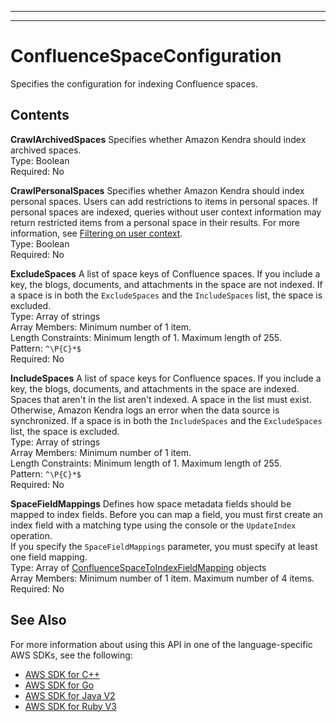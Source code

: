 --------

--------

# ConfluenceSpaceConfiguration<a name="API_ConfluenceSpaceConfiguration"></a>

Specifies the configuration for indexing Confluence spaces\.

## Contents<a name="API_ConfluenceSpaceConfiguration_Contents"></a>

 **CrawlArchivedSpaces**   <a name="Kendra-Type-ConfluenceSpaceConfiguration-CrawlArchivedSpaces"></a>
Specifies whether Amazon Kendra should index archived spaces\.  
Type: Boolean  
Required: No

 **CrawlPersonalSpaces**   <a name="Kendra-Type-ConfluenceSpaceConfiguration-CrawlPersonalSpaces"></a>
Specifies whether Amazon Kendra should index personal spaces\. Users can add restrictions to items in personal spaces\. If personal spaces are indexed, queries without user context information may return restricted items from a personal space in their results\. For more information, see [Filtering on user context](https://docs.aws.amazon.com/kendra/latest/dg/user-context-filter.html)\.  
Type: Boolean  
Required: No

 **ExcludeSpaces**   <a name="Kendra-Type-ConfluenceSpaceConfiguration-ExcludeSpaces"></a>
A list of space keys of Confluence spaces\. If you include a key, the blogs, documents, and attachments in the space are not indexed\. If a space is in both the `ExcludeSpaces` and the `IncludeSpaces` list, the space is excluded\.  
Type: Array of strings  
Array Members: Minimum number of 1 item\.  
Length Constraints: Minimum length of 1\. Maximum length of 255\.  
Pattern: `^\P{C}*$`   
Required: No

 **IncludeSpaces**   <a name="Kendra-Type-ConfluenceSpaceConfiguration-IncludeSpaces"></a>
A list of space keys for Confluence spaces\. If you include a key, the blogs, documents, and attachments in the space are indexed\. Spaces that aren't in the list aren't indexed\. A space in the list must exist\. Otherwise, Amazon Kendra logs an error when the data source is synchronized\. If a space is in both the `IncludeSpaces` and the `ExcludeSpaces` list, the space is excluded\.  
Type: Array of strings  
Array Members: Minimum number of 1 item\.  
Length Constraints: Minimum length of 1\. Maximum length of 255\.  
Pattern: `^\P{C}*$`   
Required: No

 **SpaceFieldMappings**   <a name="Kendra-Type-ConfluenceSpaceConfiguration-SpaceFieldMappings"></a>
Defines how space metadata fields should be mapped to index fields\. Before you can map a field, you must first create an index field with a matching type using the console or the `UpdateIndex` operation\.  
If you specify the `SpaceFieldMappings` parameter, you must specify at least one field mapping\.  
Type: Array of [ConfluenceSpaceToIndexFieldMapping](API_ConfluenceSpaceToIndexFieldMapping.md) objects  
Array Members: Minimum number of 1 item\. Maximum number of 4 items\.  
Required: No

## See Also<a name="API_ConfluenceSpaceConfiguration_SeeAlso"></a>

For more information about using this API in one of the language\-specific AWS SDKs, see the following:
+  [ AWS SDK for C\+\+](https://docs.aws.amazon.com/goto/SdkForCpp/kendra-2019-02-03/ConfluenceSpaceConfiguration) 
+  [ AWS SDK for Go](https://docs.aws.amazon.com/goto/SdkForGoV1/kendra-2019-02-03/ConfluenceSpaceConfiguration) 
+  [ AWS SDK for Java V2](https://docs.aws.amazon.com/goto/SdkForJavaV2/kendra-2019-02-03/ConfluenceSpaceConfiguration) 
+  [ AWS SDK for Ruby V3](https://docs.aws.amazon.com/goto/SdkForRubyV3/kendra-2019-02-03/ConfluenceSpaceConfiguration) 